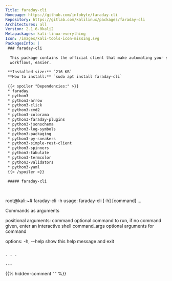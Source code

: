 ```yaml
---
Title: faraday-cli
Homepage: https://github.com/infobyte/faraday-cli
Repository: https://gitlab.com/kalilinux/packages/faraday-cli
Architectures: all
Version: 2.1.6-0kali2
Metapackages: kali-linux-everything 
Icon: /images/kali-tools-icon-missing.svg
PackagesInfo: |
 ### faraday-cli
 
  This package contains the official client that make automating your security
  workflows, easier.
 
 **Installed size:** `216 KB`  
 **How to install:** `sudo apt install faraday-cli`  
 
 {{< spoiler "Dependencies:" >}}
 * faraday
 * python3
 * python3-arrow
 * python3-click
 * python3-cmd2
 * python3-colorama
 * python3-faraday-plugins 
 * python3-jsonschema
 * python3-log-symbols
 * python3-packaging
 * python3-py-sneakers
 * python3-simple-rest-client
 * python3-spinners
 * python3-tabulate
 * python3-termcolor
 * python3-validators 
 * python3-yaml
 {{< /spoiler >}}
 
 ##### faraday-cli
 
 
 ```
 root@kali:~# faraday-cli -h
 usage: faraday-cli [-h] [command] ...
 
 Commands as arguments
 
 positional arguments:
   command       optional command to run, if no command given, enter an
                 interactive shell
   command_args  optional arguments for command
 
 options:
   -h, --help    show this help message and exit
 ```
 
 - - -
 
---
```

{{% hidden-comment "<!--Do not edit anything above this line-->" %}}
